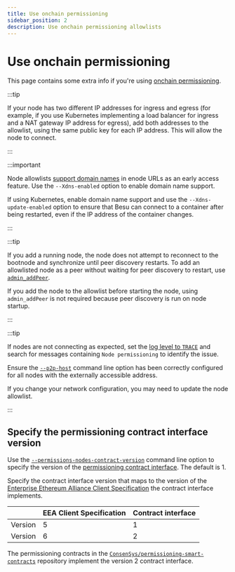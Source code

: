 ```yaml
---
title: Use onchain permissioning
sidebar_position: 2
description: Use onchain permissioning allowlists
---
```


# Use onchain permissioning

This page contains some extra info if you're using [onchain permissioning](../../concepts/permissioning/onchain.md).

:::tip

If your node has two different IP addresses for ingress and egress (for example, if you use Kubernetes implementing a load balancer for ingress and a NAT gateway IP address for egress), add both addresses to the allowlist, using the same public key for each IP address. This will allow the node to connect.

:::

:::important

Node allowlists [support domain names] in enode URLs as an early access feature. Use the `--Xdns-enabled` option to enable domain name support.

If using Kubernetes, enable domain name support and use the `--Xdns-update-enabled` option to ensure that Besu can connect to a container after being restarted, even if the IP address of the container changes.

:::

:::tip

If you add a running node, the node does not attempt to reconnect to the bootnode and synchronize until peer discovery restarts. To add an allowlisted node as a peer without waiting for peer discovery to restart, use [`admin_addPeer`](../../../public-networks/reference/api/index.md#admin_addpeer).

If you add the node to the allowlist before starting the node, using `admin_addPeer` is not required because peer discovery is run on node startup.

:::

:::tip

If nodes are not connecting as expected, set the [log level to `TRACE`](../../../public-networks/reference/cli/options.md#logging) and search for messages containing `Node permissioning` to identify the issue.

Ensure the [`--p2p-host`](../../../public-networks/reference/cli/options.md#p2p-host) command line option has been correctly configured for all nodes with the externally accessible address.

If you change your network configuration, you may need to update the node allowlist.

:::

## Specify the permissioning contract interface version

Use the [`--permissions-nodes-contract-version`](../../reference/cli/options.md#permissions-nodes-contract-version) command line option to specify the version of the [permissioning contract interface](../../concepts/permissioning/onchain.md#permissioning-contracts). The default is 1.

Specify the contract interface version that maps to the version of the [Enterprise Ethereum Alliance Client Specification](https://entethalliance.org/technical-specifications/) the contract interface implements.

|         | EEA Client Specification | Contract interface |
| :------ | :----------------------- | :----------------- |
| Version | 5                        | 1                  |
| Version | 6                        | 2                  |

The permissioning contracts in the [`ConsenSys/permissioning-smart-contracts`](https://github.com/ConsenSys/permissioning-smart-contracts) repository implement the version 2 contract interface.

[support domain names]: ../../../public-networks/concepts/node-keys.md#domain-name-support
[projects release page]: https://github.com/ConsenSys/permissioning-smart-contracts/releases/latest
[onchain permissioning tutorial]: ../../tutorials/permissioning/onchain.md
